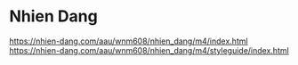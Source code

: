 # Nhien Dang
https://nhien-dang.com/aau/wnm608/nhien_dang/m4/index.html
https://nhien-dang.com/aau/wnm608/nhien_dang/m4/styleguide/index.html

